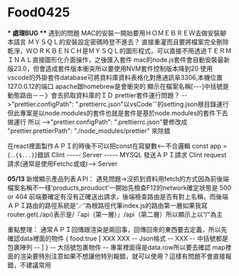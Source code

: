 # Food0425

**\* 處理BUG \*\***
遇到的問題
MAC的安裝一開始要用ＨＯＭＥＢＲＥＷ去做安裝腳本語言
ＭＹＳＱＬ的安裝設定密碼時登不進去？
直接重灌而且要將檔案完全刪除乾淨，ＷＯＲＫＢＥＮＣＨ是ＭＹＳＱＬ的圖形程式，可以直接不用透過ＴＥＲＭＩＮＡＬ直接圖形化介面操作，之後匯入套件
mac的node.js套件會自動安裝最新版23.0，但會造成套件版本衝突所以要使用NVM套件控制版本降到20
使用vscode的外掛套件database可將資料庫資料表格化對應通訊阜3306,本機位置127.0.0.12的端口
apache跟homebrew是會衝突的
顯示在檔案名稱[---]中括號是動態路由－－》會去抓取資料庫的ＩＤ
prettier套件運行問題？
-->"prettier.configPath": ".prettierrc.json"以vsCodeˇˇ的setting.json根目錄運行
但此專案是以node.modules的套件也就是套件是基於node.modules的套件下去做運行
所以
-->"prettier.configPath": ".prettierrc.json"要修改成
"prettier.prettierPath": "./node_modules/prettier" 來除錯

在react裡面製作ＡＰＩ的時後不可以把const在寫變數<--不合邏輯
const app ={...`{$...}`}錯誤
Clint ----- Server ----- MYSQL 發送ＡＰＩ請求
Clint request請求(通常是使用Fetchc或或)--> Server

**05/13**
新增顯示產品列表ＡPI：
遇見問題->沒抓到資料用fetch的方式因為前後端檔案名稱不一樣'products,prouduct'一開始先檢查F12的network確定狀態是 500 or 404 前端要確定有沒有正確送出請求，後端檢查路由是否有對上名稱，而後端ＡＰＩ路由的路徑系統是‘／’為根路徑代筆index.js的路由第一層如果我寫router.get(./api)表示是/『api（第一層）』/api（第二層）所以顯示上以“/”為主

重點整理：
通常ＡＰＩ回傳跟渲染是兩回事，回傳回來的東西要去定義，所以先確認data裡面的物件
{
food:true
[
XXX
XXX -- Json格式 --
XXX -- 中括號都是包裹陣列 --
]
}
-- 大括號包裹物件 --
專案裡面得是data.row所以要去確認
map裡面的渲染要特別注意如果不想讓他特別報錯，就可以使用？這樣有問題不會直接報錯，不建議常用
